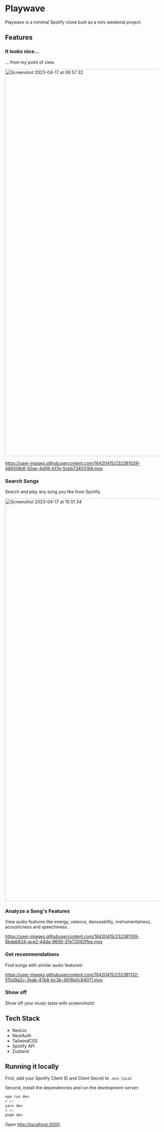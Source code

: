 # Playwave

Playwave is a minimal Spotify clone built as a mini weekend project.

## Features

### It looks nice...
... from my point of view.

<img width="1264" alt="Screenshot 2023-04-17 at 09 57 32" src="https://user-images.githubusercontent.com/16420415/232381014-5942ad5b-09a1-499c-8e4b-71ff7a2a48f4.png">



https://user-images.githubusercontent.com/16420415/232381029-486008df-50ae-4d06-b17e-5cbb72403166.mov




### Search Songs
Search and play any song you like from Spotify.

<img width="1314" alt="Screenshot 2023-04-17 at 10 01 34" src="https://user-images.githubusercontent.com/16420415/232381072-a1cecac0-15f7-4572-87d9-e7ef93f735ee.png">




### Analyze a Song's Features
View audio features like energy, valance, danceability, instrumentalness, acousticness and speechiness.



https://user-images.githubusercontent.com/16420415/232381109-8bdab624-ace2-44da-9659-37e72092ffea.mov




### Get recommendations
Find songs with similar audio features!



https://user-images.githubusercontent.com/16420415/232381132-515d9a2c-3eab-47b8-bc3b-4816e0c64071.mov



### Show off
Show off your music taste with screenshots!


## Tech Stack

- NextJs
- NextAuth
- TailwindCSS
- Spotify API
- Zustand

## Running it locally

First, add your Spotify Client ID and Client Secret to `.env.local`

Second, install the dependencies and run the development server:

```bash
npm run dev
# or
yarn dev
# or
pnpm dev
```

Open [http://localhost:3000](http://localhost:3000).
